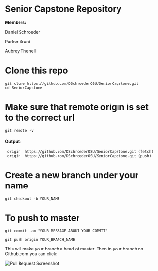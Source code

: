 # Senior Capstone Repository
**Members:**

Daniel Schroeder

Parker Bruni

Aubrey Thenell 


# Clone this repo
```git clone https://github.com/DSchroederOSU/SeniorCapstone.git```  
```cd SeniorCapstone```



# Make sure that remote origin is set to the correct url
```git remote -v```

#### Output:

``` origin	https://github.com/DSchroederOSU/SeniorCapstone.git (fetch)```  
``` origin	https://github.com/DSchroederOSU/SeniorCapstone.git (push)```



# Create a new branch under your name
```git checkout -b YOUR_NAME```



# To push to master
```git commit -am "YOUR MESSAGE ABOUT YOUR COMMIT"```

```git push origin YOUR_BRANCH_NAME```

This will make your branch a head of master. Then in your branch on Github.com you can click:

![Pull Request Screenshot](https://github.com/DSchroederOSU/SeniorCapstone/blob/master/Misc/Github_Pull_request.png)